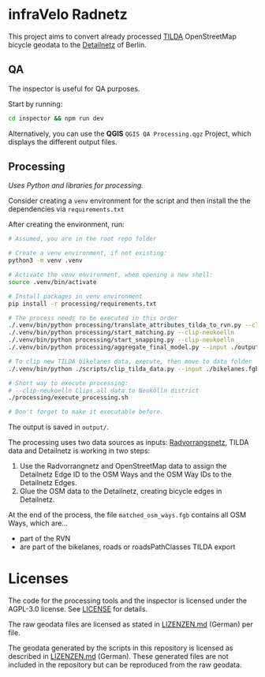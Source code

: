 # infraVelo Radnetz

This project aims to convert already processed [TILDA](https://tilda-geo.de/) OpenStreetMap bicycle geodata to the [Detailnetz](https://gdi.berlin.de/geonetwork/geonetwork/api/records/cf374cd3-d0b8-3e6a-92c3-75e18dd595a1) of Berlin.

## QA
The inspector is useful for QA purposes.

Start by running:
```sh
cd inspector && npm run dev
```

Alternatively, you can use the **QGIS** `QGIS QA Processing.qgz` Project, which displays the different output files.

## Processing

*Uses Python and libraries for processing.*

Consider creating a `venv` environment for the script and then install the the dependencies via `requirements.txt`

After creating the environment, run:
```sh
# Assumed, you are in the root repo folder

# Create a venv environment, if not existing:
python3 -m venv .venv

# Activate the venv environment, when opening a new shell:
source .venv/bin/activate

# Install packages in venv environment
pip install -r processing/requirements.txt

# The process needs to be executed in this order
./.venv/bin/python processing/translate_attributes_tilda_to_rvn.py --clip-neukoelln
./.venv/bin/python processing/start_matching.py --clip-neukoelln
./.venv/bin/python processing/start_snapping.py --clip-neukoelln
./.venv/bin/python processing/aggregate_final_model.py --input ./output/snapping_network_enriched_neukoelln.fgb

# To clip new TILDA bikelanes data, execute, then move to data folder
./.venv/bin/python ./scripts/clip_tilda_data.py --input ./bikelanes.fgb --clip-features ./data/"Berlin Bezirke.gpkg" --output "./TILDA Radwege Berlin.fgb"
```

```sh
# Short way to execute processing:
# --clip-neukoelln Clips all data to Neukölln district
./processing/execute_processing.sh

# Don't forget to make it executable before.
```

The output is saved in `output/`.

The processing uses two data sources as inputs: [Radvorrangsnetz](https://tilda-geo.de/regionen/berlin?map=9.9/52.518/13.372&config=1swjsz2.5ount0.4qfsxw.2t61&data=radverkehrsnetz--v&v=2), TILDA data and Detailnetz  is working in two steps:

1. Use the Radvorrangnetz and OpenStreetMap data to assign the Detailnetz Edge ID to the OSM Ways and the OSM Way IDs to the Detailnetz Edges.
2. Glue the OSM data to the Detailnetz, creating bicycle edges in Detailnetz.

At the end of the process, the file `matched_osm_ways.fgb` contains all OSM Ways, which are...
* part of the RVN
* are part of the bikelanes, roads or roadsPathClasses TILDA export

# Licenses

The code for the processing tools and the inspector is licensed under the AGPL-3.0 license. See [LICENSE](./LICENSE) for details.

The raw geodata files are licensed as stated in [LIZENZEN.md](./data/LIZENZEN.md) (German) per file.

The geodata generated by the scripts in this repository is licensed as described in [LIZENZEN.md](./output/LIZENZEN.md) (German). These generated files are not included in the repository but can be reproduced from the raw geodata.